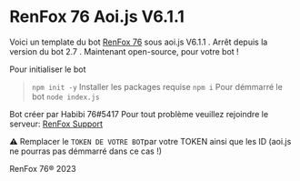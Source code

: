 
# RenFox 76 Aoi.js V6.1.1

Voici un template du bot [RenFox 76](https://top.gg/bot/1063920557281779793) sous aoi.js V6.1.1 .
Arrêt depuis la version du bot 2.7 .
Maintenant open-source, pour votre bot !

Pour initialiser le bot
> ```npm init -y```
Installer les packages requise
> ```npm i```
Pour démmarré le bot 
> ```node index.js```

Bot créer par Habibi 76#5417
Pour tout problème veuillez rejoindre le serveur:
[RenFox Support](https://discord.gg/WSTe8KnvNB)

⚠️ Remplacer le `TOKEN DE VOTRE BOT`par votre TOKEN ainsi que les ID (aoi.js ne pourras pas démmarré dans ce cas !)

RenFox 76®️
2023
